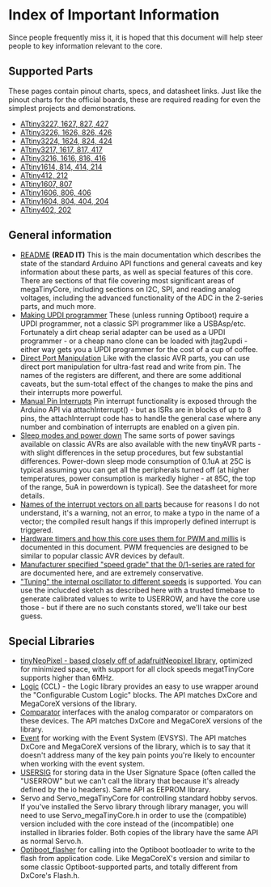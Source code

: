 # Index of Important Information
Since people frequently miss it, it is hoped that this document will help steer people to key information relevant to the core.

## Supported Parts
These pages contain pinout charts, specs, and datasheet links. Just like the pinout charts for the official boards, these are required reading for even the simplest projects and demonstrations.

* [ATtiny3227, 1627, 827, 427](ATtiny_x27.md)
* [ATtiny3226, 1626, 826, 426](ATtiny_x26.md)
* [ATtiny3224, 1624, 824, 424](ATtiny_x24.md)
* [ATtiny3217, 1617, 817, 417](ATtiny_x17.md)
* [ATtiny3216, 1616, 816, 416](ATtiny_x16.md)
* [ATtiny1614, 814, 414, 214](ATtiny_x14.md)
* [ATtiny412, 212](ATtiny_x12.md)
* [ATtiny1607, 807](ATtiny_x07.md)
* [ATtiny1606, 806, 406](ATtiny_x06.md)
* [ATtiny1604, 804, 404, 204](ATtiny_x04.md)
* [ATtiny402, 202](ATtiny_x02.md)

## General information
* [README](../../README.md) **(READ IT)** This is the main documentation which describes the state of the standard Arduino API functions and general caveats and key information about these parts, as well as special features of this core. There are sections of that file covering most significant areas of megaTinyCore, including sections on I2C, SPI, and reading analog voltages, including the advanced functionality of the ADC in the 2-series parts, and much more.
* [Making UPDI programmer](../../MakeUPDIProgrammer.md) These (unless running Optiboot) require a UPDI programmer, not a classic SPI programmer like a USBAsp/etc. Fortunately a dirt cheap serial adapter can be used as a UPDI programmer - or a cheap nano clone can be loaded with jtag2updi - either way gets you a UPDI programmer for the cost of a cup of coffee.
* [Direct Port Manipulation](DirectPortManipulation.md) Like with the classic AVR parts, you can use direct port manipulation for ultra-fast read and write from pin. The names of the registers are different, and there are some additional caveats, but the sum-total effect of the changes to make the pins and their interrupts more powerful.
* [Manual Pin Interrupts](PinInterrupts.md) Pin interrupt functionality is exposed through the Arduino API via attachInterrupt() - but as ISRs are in blocks of up to 8 pins, the attachInterrupt code has to handle the general case where any number and combination of interrupts are enabled on a given pin.
* [Sleep modes and power down](PowerSave.md) The same sorts of power savings available on classic AVRs are also available with the new tinyAVR parts - with slight differences in the setup procedures, but few substantial differences. Power-down sleep mode consumption of 0.1uA at 25C is typical assuming you can get all the peripherals turned off (at higher temperatures, power consumption is markedly higher - at 85C, the top of the range, 5uA in powerdown is typical). See the datasheet for more details.
* [Names of the interrupt vectors on all parts](InteruptVectorNames.md) because for reasons I do not understand, it's a warning, not an error, to make a typo in the name of a vector; the compiled result hangs if this improperly defined interrupt is triggered.
* [Hardware timers and how this core uses them for PWM and millis](PWMandTimers.md) is documented in this document. PWM frequencies are designed to be similar to popular classic AVR devices by default.
* [Manufacturer specified "speed grade" that the 0/1-series are rated for](SpeedGrades.md) are documented here, and are extremely conservative.
* ["Tuning" the internal oscillator to different speeds](Tuning.md) is supported. You can use the inclucded sketch as described here with a trusted timebase to generate calibrated values to write to USERROW, and have the core use those - but if there are no such constants stored, we'll take our best guess.

## Special Libraries
* [tinyNeoPixel - based closely off of adafruitNeopixel library](tinyNeoPixel.md), optimized for minimized space, with support for all clock speeds megatTinyCore supports higher than 6MHz.
* [Logic](../libraries/Logic/README.md) (CCL) - the Logic library provides an easy to use wrapper around the "Configurable Custom Logic" blocks. The API matches DxCore and MegaCoreX versions of the library.
* [Comparator](../libraries/Comparator/README.md) interfaces with the analog comparator or comparators on these devices. The API matches DxCore and MegaCoreX versions of the library.
* [Event](../libraries/Event/README.md) for working with the Event System (EVSYS). The API matches DxCore and MegaCoreX versions of the library, which is to say that it doesn't address many of the key pain points you're likely to encounter when working with the event system.
* [USERSIG](../libraries/USERSIG/README.md) for storing data in the User Signature Space (often called the "USERROW" but we can't call the library that because it's already defined by the io headers). Same API as EEPROM library.
* Servo and Servo_megaTinyCore for controlling standard hobby servos. If you've installed the Servo library through library manager, you will need to use Servo_megaTinyCore.h in order to use the (compatible) version included with the core instead of the (incompatible) one installed in libraries folder. Both copies of the library have the same API as normal Servo.h.
* [Optiboot_flasher](../libraries/Optiboot_flasher) for calling into the Optiboot bootloader to write to the flash from application code. Like MegaCoreX's version and similar to some classic Optiboot-supported parts, and totally different from DxCore's Flash.h.
